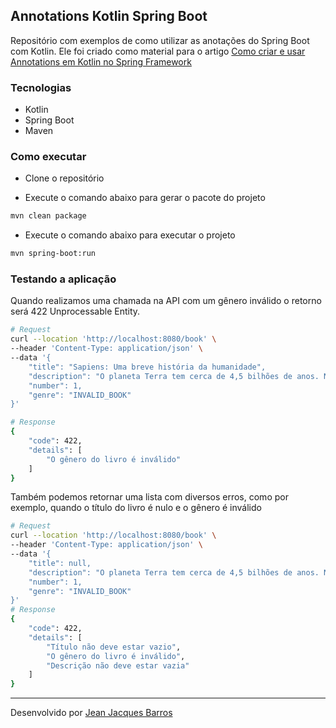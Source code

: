 ## Annotations Kotlin Spring Boot

Repositório com exemplos de como utilizar as anotações do Spring Boot com Kotlin. Ele foi criado como material para o
artigo [Como criar e usar Annotations em Kotlin no Spring Framework]()

### Tecnologias

- Kotlin
- Spring Boot
- Maven

### Como executar

- Clone o repositório

- Execute o comando abaixo para gerar o pacote do projeto

```bash
mvn clean package
```

- Execute o comando abaixo para executar o projeto

```bash
mvn spring-boot:run
```

### Testando a aplicação

Quando realizamos uma chamada na API com um gênero inválido o retorno será 422 Unprocessable Entity.

``` bash
# Request
curl --location 'http://localhost:8080/book' \
--header 'Content-Type: application/json' \
--data '{
    "title": "Sapiens: Uma breve história da humanidade",
    "description": "O planeta Terra tem cerca de 4,5 bilhões de anos. Numa fração ínfima desse tempo, uma espécie entre incontáveis outras o dominou: nós, humanos.",
    "number": 1,
    "genre": "INVALID_BOOK"
}'

# Response
{
    "code": 422,
    "details": [
        "O gênero do livro é inválido"
    ]
}
```

Também podemos retornar uma lista com diversos erros, como por exemplo, quando o título do livro é nulo e o gênero é
inválido

``` bash
# Request
curl --location 'http://localhost:8080/book' \
--header 'Content-Type: application/json' \
--data '{
    "title": null,
    "description": "O planeta Terra tem cerca de 4,5 bilhões de anos. Numa fração ínfima desse tempo, uma espécie entre incontáveis outras o dominou: nós, humanos.",
    "number": 1,
    "genre": "INVALID_BOOK"
}'
# Response
{
    "code": 422,
    "details": [
        "Título não deve estar vazio",
        "O gênero do livro é inválido",
        "Descrição não deve estar vazia"
    ]
}
```

---
Desenvolvido por [Jean Jacques Barros](https://github.com/jjeanjacques10)
